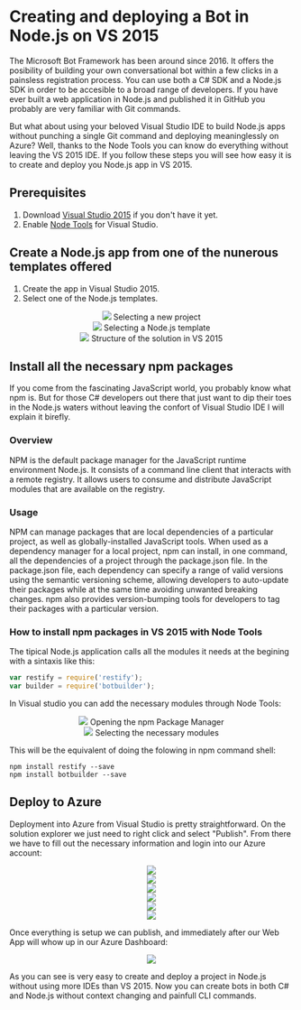 # Creating and deploying a Bot in Node.js on VS 2015

The Microsoft Bot Framework has been around since 2016. It offers the posibility of building your own conversational bot within a few clicks in a painsless registration process. You can use both a C# SDK and a Node.js SDK in order to be accesible to a broad range of developers. If you have ever built a web application in Node.js and published it in GitHub you probably are very familiar with Git commands.

But what about using your beloved Visual Studio IDE to build Node.js apps without punching a single Git command and deploying meaninglessly on Azure? Well, thanks to the Node Tools you can know do everything without leaving the VS 2015 IDE. If you follow these steps you will see how easy it is to create and deploy you Node.js app in VS 2015.

## Prerequisites

1. Download [Visual Studio 2015](https://www.visualstudio.com/post-download-vs/?sku=community&clcid=0x409&downloadrename=true) if you don't have it yet.
2. Enable [Node Tools](https://www.visualstudio.com/vs/node-js/) for Visual Studio.

## Create a Node.js app from one of the nunerous templates offered

1. Create the app in Visual Studio 2015.
2. Select one of the Node.js templates.

<div style="text-align:center"><img src ="https://github.com/FranciscoPonceGomez/Articles/blob/master/Articles/images/newProject.png" /> Selecting a new project </div> 
<div style="text-align:center"><img src ="https://github.com/FranciscoPonceGomez/Articles/blob/master/Articles/images/NodeJSProject.png" /> Selecting a Node.js template </div> 
<div style="text-align:center"><img src ="https://github.com/FranciscoPonceGomez/Articles/blob/master/Articles/images/solutionStructure.PNG" /> Structure of the solution in VS 2015 </div> 


## Install all the necessary npm packages

If you come from the fascinating JavaScript world, you probably know what npm is. But for those C# developers out there that just want to dip their toes in the Node.js waters without leaving the confort of Visual Studio IDE I will explain it birefly.

### Overview

NPM is the default package manager for the JavaScript runtime environment Node.js. It consists of a command line client that interacts with a remote registry. It allows users to consume and distribute JavaScript modules that are available on the registry.

### Usage

NPM can manage packages that are local dependencies of a particular project, as well as globally-installed JavaScript tools. When used as a dependency manager for a local project, npm can install, in one command, all the dependencies of a project through the package.json file. In the package.json file, each dependency can specify a range of valid versions using the semantic versioning scheme, allowing developers to auto-update their packages while at the same time avoiding unwanted breaking changes. npm also provides version-bumping tools for developers to tag their packages with a particular version.

### How to install npm packages in VS 2015 with Node Tools

The tipical Node.js application calls all the modules it needs at the begining with a sintaxis like this:

```javascript
var restify = require('restify');
var builder = require('botbuilder');
```

In Visual studio you can add the necessary modules through Node Tools:

<div style="text-align:center"><img src ="https://github.com/FranciscoPonceGomez/Articles/blob/master/Articles/images/npmPackages.png" /> Opening the npm Package Manager </div> 
<div style="text-align:center"><img src ="https://github.com/FranciscoPonceGomez/Articles/blob/master/Articles/images/npmPackages2.png" /> Selecting the necessary modules </div> 

This will be the equivalent of doing the folowing in npm command shell:

```npm
npm install restify --save
npm install botbuilder --save
```

## Deploy to Azure

Deployment into Azure from Visual Studio is pretty straightforward. On the solution explorer we just need to right click and select "Publish". From there we have to fill out the necessary information and login into our Azure account:


<div style="text-align:center"><img src ="https://github.com/FranciscoPonceGomez/Articles/blob/master/Articles/images/publish.png" />  </div> 
<div style="text-align:center"><img src ="https://github.com/FranciscoPonceGomez/Articles/blob/master/Articles/images/publish2.PNG" />  </div> 
<div style="text-align:center"><img src ="https://github.com/FranciscoPonceGomez/Articles/blob/master/Articles/images/publish3.PNG" />  </div> 
<div style="text-align:center"><img src ="https://github.com/FranciscoPonceGomez/Articles/blob/master/Articles/images/publish4.PNG" />  </div> 
<div style="text-align:center"><img src ="https://github.com/FranciscoPonceGomez/Articles/blob/master/Articles/images/publish5.PNG" />  </div> 
<div style="text-align:center"><img src ="https://github.com/FranciscoPonceGomez/Articles/blob/master/Articles/images/publish6.PNG" />  </div> 


Once everything is setup we can publish, and immediately after our Web App will whow up in our Azure Dashboard:

<div style="text-align:center"><img src ="https://github.com/FranciscoPonceGomez/Articles/blob/master/Articles/images/publish7.PNG" />  </div> 

As you can see is very easy to create and deploy a project in Node.js without using more IDEs than VS 2015. Now you can create bots in both C# and Node.js without context changing and painfull CLI commands.
